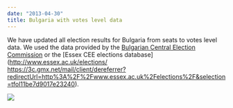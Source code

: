 ```yaml
---
date: "2013-04-30"
title: Bulgaria with votes level data
---
```


We have updated all election results for Bulgaria from seats to votes
level data. We used the data provided by the [Bulgarian 
Central Election Commission](http://www.cikbg.org/) or the [Essex CEE elections 
database](http://www.essex.ac.uk/elections/ 
<https://3c.gmx.net/mail/client/dereferrer?redirectUrl=http%3A%2F%2Fwww.essex.ac.uk%2Felections%2F&selection=tfol11be7d9017e23240>).

![](/images/parliament-sweden.jpg)
